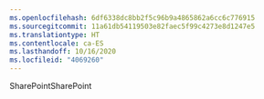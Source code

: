 ```yaml
---
ms.openlocfilehash: 6df6338dc8bb2f5c96b9a4865862a6cc6c776915
ms.sourcegitcommit: 11a61db54119503e82faec5f99c4273e8d1247e5
ms.translationtype: HT
ms.contentlocale: ca-ES
ms.lasthandoff: 10/16/2020
ms.locfileid: "4069260"
---
```

<span data-ttu-id="fbae1-101">SharePoint</span><span class="sxs-lookup"><span data-stu-id="fbae1-101">SharePoint</span></span>